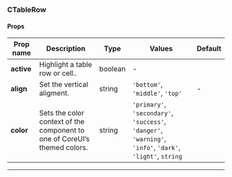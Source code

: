 ### CTableRow

#### Props

| Prop name  | Description                                                               | Type    | Values                                                                                                    | Default |
| ---------- | ------------------------------------------------------------------------- | ------- | --------------------------------------------------------------------------------------------------------- | ------- |
| **active** | Highlight a table row or cell..                                           | boolean | -                                                                                                         |         |
| **align**  | Set the vertical aligment.                                                | string  | `'bottom'`, `'middle'`, `'top'`                                                                           | -       |
| **color**  | Sets the color context of the component to one of CoreUI’s themed colors. | string  | `'primary'`, `'secondary'`, `'success'`, `'danger'`, `'warning'`, `'info'`, `'dark'`, `'light'`, `string` |         |

---
